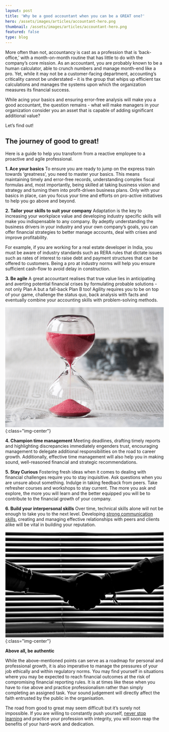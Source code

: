 ```yaml
---
layout: post
title: 'Why be a good accountant when you can be a GREAT one?'
hero: /assets/images/articles/accountant-hero.png
thumbnail: /assets/images/articles/accountant-hero.png
featured: false
type: blog
---
```


More often than not, accountancy is cast as a profession that is ‘back-office,’ with a month-on-month routine that has little to do with the company’s core mission. As an accountant, you are probably known to be a human calculator, able to crunch numbers and manage month-end like a pro. Yet, while it may not be a customer-facing department, accounting’s criticality cannot be understated – it is the group that whips up efficient tax calculations and manages the systems upon which the organization measures its financial success.

While acing your basics and ensuring error-free analysis will make you a good accountant, the question remains - what will make managers in your organization consider you an asset that is capable of adding significant additional value?

Let’s find out!

## The journey of good to great!

Here is a guide to help you transform from a reactive employee to a proactive and agile professional.

**1. Ace your basics**
To ensure you are ready to jump on the express train towards ‘greatness’, you need to master your basics. This means maintaining timely and error-free records, understanding complex fiscal formulas and, most importantly, being skilled at taking business vision and strategy and turning them into profit-driven business plans. Only with your basics in place, can you focus your time and efforts on pro-active initiatives to help you go above and beyond.

**2. Tailor your skills to suit your company**
Adaptation is the key to increasing your workplace value and developing industry specific skills will make you indispensable to any company. By adeptly understanding the business drivers in your industry and your own company’s goals, you can offer financial strategies to better manage accounts, deal with crises and improve profitability.

For example, if you are working for a real estate developer in India, you must be aware of industry standards such as RERA rules that dictate issues such as rates of interest to raise debt and payment structures that can be offered to customers. Being a pro at industry norms will help you ensure sufficient cash-flow to avoid delay in construction.

**3. Be agile**
A great accountant realises that true value lies in anticipating and averting potential financial crises by formulating probable solutions - not only Plan A but a fall-back Plan B too! Agility requires you to be on top of your game, challenge the status quo, back analysis with facts and eventually combine your accounting skills with problem-solving methods.

![Great-Accountant-image1](/assets/images/articles/account-image1.png){:class="img-center"}

**4. Champion time management**
Meeting deadlines, drafting timely reports and highlighting discrepancies immediately engenders trust, encouraging management to delegate additional responsibilities on the road to career growth. Additionally, effective time management will also help you in making sound, well-reasoned financial and strategic recommendations.

**5. Stay Curious**
Fostering fresh ideas when it comes to dealing with financial challenges require you to stay inquisitive. Ask questions when you are unsure about something. Indulge in taking feedback from peers. Take refresher courses and workshops to stay current. The more you ask and explore, the more you will learn and the better equipped you will be to contribute to the financial growth of your company.

**6. Build your interpersonal skills**
Over time, technical skills alone will not be enough to take you to the next level. Developing [strong communication skills](https://lore.online/results/communication), creating and managing effective relationships with peers and clients alike will be vital in building your reputation.

![Great-Accountant-image2](/assets/images/articles/accountant-image2.png){:class="img-center"}

**Above all, be authentic**

While the above-mentioned points can serve as a roadmap for personal and professional growth, it is also imperative to manage the pressures of your job ethically and within regulatory norms. You may find yourself in situations where you may be expected to reach financial outcomes at the risk of compromising financial reporting rules. It is at times like these when you have to rise above and practice professionalism rather than simply completing an assigned task. Your sound judgement will directly affect the faith entrusted by the public in the organisation.

The road from good to great may seem difficult but it’s surely not impossible. If you are willing to constantly push yourself, [never stop learning](https://blog.lore.online/2019/07/02/gone-are-the-days-part2.html) and practice your profession with integrity, you will soon reap the benefits of your hard-work and dedication.
